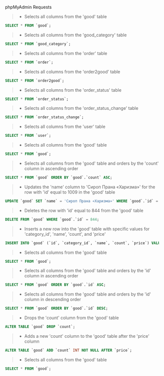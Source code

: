phpMyAdmin Requests

>- Selects all columns from the 'good' table
```sql
SELECT * FROM `good`;
```

>- Selects all columns from the 'good_category' table
```sql
SELECT * FROM `good_category`;
```

>- Selects all columns from the 'order' table
```sql
SELECT * FROM `order`;
```

>- Selects all columns from the 'order2good' table
```sql
SELECT * FROM `order2good`;
```

>- Selects all columns from the 'order_status' table
```sql
SELECT * FROM `order_status`;
```

>- Selects all columns from the 'order_status_change' table
```sql
SELECT * FROM `order_status_change`;
```

>- Selects all columns from the 'user' table
```sql
SELECT * FROM `user`;
```

>- Selects all columns from the 'good' table
```sql
SELECT * FROM `good`;
```

>- Selects all columns from the 'good' table and orders by the 'count' column in ascending order
```sql
SELECT * FROM `good` ORDER BY `good`.`count` ASC;
```

>- Updates the 'name' column to 'Сироп Прана «Харизма»' for the row with 'id' equal to 1009 in the 'good' table
```sql
UPDATE `good` SET `name` = 'Сироп Прана «Харизма»' WHERE `good`.`id` = 1009;
```

>- Deletes the row with 'id' equal to 844 from the 'good' table
```sql
DELETE FROM `good` WHERE `good`.`id` = 844;
```

>- Inserts a new row into the 'good' table with specific values for 'category_id', 'name', 'count', and 'price'
```sql
INSERT INTO `good` (`id`, `category_id`, `name`, `count`, `price`) VALUES (NULL, '38', 'Mokka', '678', '900');
```

>- Selects all columns from the 'good' table
```sql
SELECT * FROM `good`;
```

>- Selects all columns from the 'good' table and orders by the 'id' column in ascending order
```sql
SELECT * FROM `good` ORDER BY `good`.`id` ASC;
```

>- Selects all columns from the 'good' table and orders by the 'id' column in descending order
```sql
SELECT * FROM `good` ORDER BY `good`.`id` DESC;
```

>- Drops the 'count' column from the 'good' table
```sql
ALTER TABLE `good` DROP `count`;
```

>- Adds a new 'count' column to the 'good' table after the 'price' column
```sql
ALTER TABLE `good` ADD `count` INT NOT NULL AFTER `price`;
```

>- Selects all columns from the 'good' table
```sql
SELECT * FROM `good`;
```
